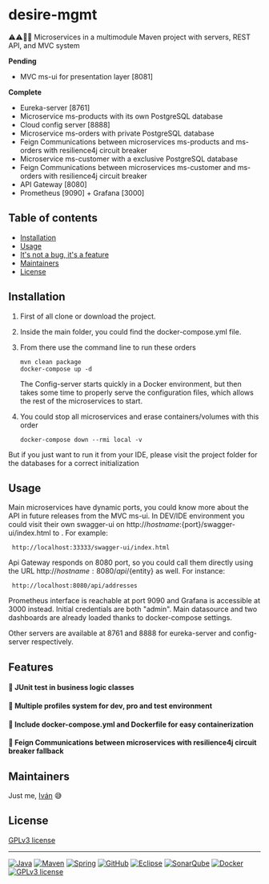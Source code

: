 # desire-mgmt

:warning::warning::construction::construction:  Microservices in a multimodule Maven project with servers, REST API, and MVC system

**Pending**
- MVC ms-ui for presentation layer [8081]

**Complete**
- Eureka-server [8761]
- Microservice ms-products with its own PostgreSQL database
- Cloud config server [8888]
- Microservice ms-orders with private PostgreSQL database
- Feign Communications between microservices ms-products and ms-orders with resilience4j circuit breaker
- Microservice ms-customer with a exclusive PostgreSQL database
- Feign Communications between microservices ms-customer and ms-orders with resilience4j circuit breaker
- API Gateway [8080]
- Prometheus [9090] + Grafana [3000]

## Table of contents

- [Installation](#installation)
- [Usage](#usage)
- [It's not a bug, it's a feature](#features)
- [Maintainers](#maintainers)
- [License](#license)


## Installation

1. First of all clone or download the project.

1. Inside the main folder, you could find the docker-compose.yml file.

1. From there use the command line to run these orders
    ```
    mvn clean package
    docker-compose up -d
    ```
   The Config-server starts quickly in a Docker environment, but then takes some time to properly serve the configuration files, which allows the rest of the microservices to start.
   
1. You could stop all microservices and erase containers/volumes with this order
    ```
    docker-compose down --rmi local -v
    ```

But if you just want to run it from your IDE, please visit the project folder for the databases for a correct initialization


## Usage

Main microservices have dynamic ports, you could know more about the API in future releases from the MVC ms-ui. In DEV/IDE environment you could visit their own swagger-ui on http://${hostname}:${port}/swagger-ui/index.html to . For example:

   ```
    http://localhost:33333/swagger-ui/index.html
   ```

Api Gateway responds on 8080 port, so you could call them directly using the URL http://${hostname}:8080/api/${entity} as well. For instance:

   ```
    http://localhost:8080/api/addresses
   ```
 
Prometheus interface is reachable at port 9090 and Grafana is accessible at 3000 instead. Initial credentials are both "admin". Main datasource and two dashboards are already loaded thanks to docker-compose settings.

Other servers are available at 8761 and 8888 for eureka-server and config-server respectively.


## Features

#### :large_orange_diamond: JUnit test in business logic classes

#### :large_orange_diamond: Multiple profiles system for dev, pro and test environment

#### :large_orange_diamond: Include docker-compose.yml and Dockerfile for easy containerization

#### :large_orange_diamond: Feign Communications between microservices with resilience4j circuit breaker fallback



## Maintainers

Just me, [Iván](https://github.com/Ivan-Montes) :sweat_smile:


## License

[GPLv3 license](https://choosealicense.com/licenses/gpl-3.0/)

---

[![Java](https://badgen.net/static/JavaSE/17/orange)](https://www.java.com/es/)
[![Maven](https://badgen.net/badge/icon/maven?icon=maven&label&color=red)](https://https://maven.apache.org/)
[![Spring](https://img.shields.io/badge/spring-blue?logo=Spring&logoColor=white)](https://spring.io)
[![GitHub](https://badgen.net/badge/icon/github?icon=github&label)](https://github.com)
[![Eclipse](https://badgen.net/badge/icon/eclipse?icon=eclipse&label)](https://https://eclipse.org/)
[![SonarQube](https://badgen.net/badge/icon/sonarqube?icon=sonarqube&label&color=purple)](https://www.sonarsource.com/products/sonarqube/downloads/)
[![Docker](https://badgen.net/badge/icon/docker?icon=docker&label)](https://www.docker.com/)
[![GPLv3 license](https://img.shields.io/badge/License-GPLv3-blue.svg)](https://choosealicense.com/licenses/gpl-3.0/)